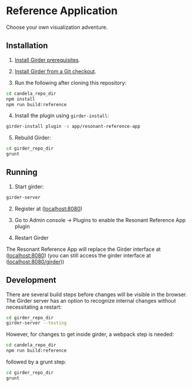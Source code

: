 # Reference Application

Choose your own visualization adventure.

## Installation

1. [Install Girder prerequisites](http://girder.readthedocs.org/en/latest/prerequisites.html).

2. [Install Girder from a Git checkout](http://girder.readthedocs.org/en/latest/installation.html#install-from-git-checkout).

3. Run the following after cloning this repository:

  ```bash
  cd candela_repo_dir
  npm install
  npm run build:reference
  ```

4. Install the plugin using `girder-install`:

  ```bash
  girder-install plugin -s app/resonant-reference-app
  ```

5. Rebuild Girder:

  ```bash
  cd girder_repo_dir
  grunt
  ```

## Running

1. Start girder:

  ```bash
  girder-server
  ```

2. Register at ([localhost:8080](http://localhost:8080))

3. Go to Admin console -> Plugins to enable the Resonant Reference App plugin

4. Restart Girder

The Resonant Reference App will replace the Girder interface at ([localhost:8080](http://localhost:8080))
(you can still access the girder interface at ([localhost:8080/girder](http://localhost:8080/girder)))

## Development

There are several build steps before changes will
be visible in the browser. The Girder server has an option
to recognize internal changes without necessitating a restart:

  ```bash
  cd girder_repo_dir
  girder-server --testing
  ```

However, for changes to get inside girder, a webpack step
is needed:
  ```bash
  cd candela_repo_dir
  npm run build:reference
  ```
  
followed by a grunt step:
  ```bash
  cd girder_repo_dir
  grunt
  ```
